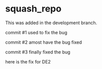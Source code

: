 # squash_repo

This was added in the development branch.

commit #1 used to fix the bug

commit #2 amost have the bug fixed

commit #3 finally fixed the bug

here is the fix for DE2
